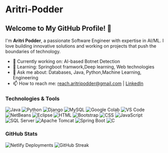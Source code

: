 # Aritri-Podder
## Welcome to My GitHub Profile! 👋

I'm **Aritri Podder**, a passionate Software Engineer with expertise in AI/ML. I love building innovative solutions and working on projects that push the boundaries of technology. 

- 🔭 Currently working on: AI-based Botnet Detection
- 🌱 Learning: Springboot framwork,Deep learning, Web technologies
- 💬 Ask me about: Databases, Java, Python,Machine Learning, Engineering
- 📫 How to reach me: reach.aritripodder@gmail.com | [LinkedIn](https://www.linkedin.com/in/aritri-podder-749887226/)

### Technologies & Tools
![Java](https://img.shields.io/badge/-Java-007396?style=flat-square&logo=java)
![Python](https://img.shields.io/badge/-Python-3776AB?style=flat-square&logo=python)
![Django](https://img.shields.io/badge/-Django-092E20?style=flat-square&logo=django)
![MySQL](https://img.shields.io/badge/-MySQL-4479A1?style=flat-square&logo=mysql)
![Google Colab](https://img.shields.io/badge/-Google%20Colab-F9AB00?style=flat-square&logo=googlecolab)
![VS Code](https://img.shields.io/badge/-VS%20Code-007ACC?style=flat-square&logo=visualstudiocode)
![NetBeans](https://img.shields.io/badge/-NetBeans-1B6AC6?style=flat-square&logo=apache-netbeans-ide)
![Eclipse](https://img.shields.io/badge/-Eclipse-2C2255?style=flat-square&logo=eclipseide)
![HTML](https://img.shields.io/badge/-HTML-E34F26?style=flat-square&logo=html5)
![Bootstrap](https://img.shields.io/badge/-Bootstrap-563D7C?style=flat-square&logo=bootstrap)
![CSS](https://img.shields.io/badge/-CSS-1572B6?style=flat-square&logo=css3)
![JavaScript](https://img.shields.io/badge/-JavaScript-F7DF1E?style=flat-square&logo=javascript)
![SQL Server](https://img.shields.io/badge/-SQL%20Server-CC2927?style=flat-square&logo=microsoftsqlserver)
![Apache Tomcat](https://img.shields.io/badge/-Apache%20Tomcat-F8DC75?style=flat-square&logo=apachetomcat)
![Spring Boot](https://img.shields.io/badge/-Spring%20Boot-6DB33F?style=flat-square&logo=springboot)
![C](https://img.shields.io/badge/-C-A8B9CC?style=flat-square&logo=c)

### GitHub Stats


![Netlify Deployments](https://img.shields.io/badge/-Netlify%20Deployed-00C7B7?style=flat-square&logo=netlify)
![GitHub Streak](https://github-readme-streak-stats.herokuapp.com/?user=aritripodder&theme=radical)
